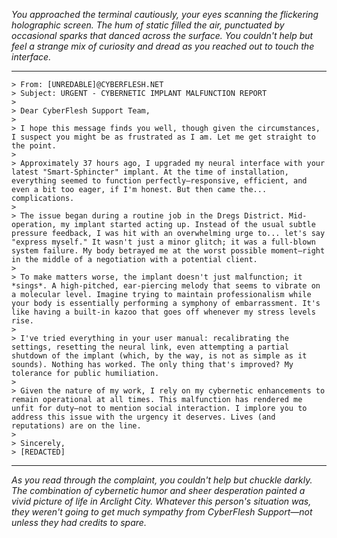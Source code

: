 *You approached the terminal cautiously, your eyes scanning the flickering holographic screen. The hum of static filled the air, punctuated by occasional sparks that danced across the surface. You couldn't help but feel a strange mix of curiosity and dread as you reached out to touch the interface.*

---

```
> From: [UNREDABLE]@CYBERFLESH.NET
> Subject: URGENT - CYBERNETIC IMPLANT MALFUNCTION REPORT
> 
> Dear CyberFlesh Support Team,
> 
> I hope this message finds you well, though given the circumstances, I suspect you might be as frustrated as I am. Let me get straight to the point.
> 
> Approximately 37 hours ago, I upgraded my neural interface with your latest "Smart-Sphincter" implant. At the time of installation, everything seemed to function perfectly—responsive, efficient, and even a bit too eager, if I'm honest. But then came the... complications.
> 
> The issue began during a routine job in the Dregs District. Mid-operation, my implant started acting up. Instead of the usual subtle pressure feedback, I was hit with an overwhelming urge to... let's say "express myself." It wasn't just a minor glitch; it was a full-blown system failure. My body betrayed me at the worst possible moment—right in the middle of a negotiation with a potential client.
> 
> To make matters worse, the implant doesn't just malfunction; it *sings*. A high-pitched, ear-piercing melody that seems to vibrate on a molecular level. Imagine trying to maintain professionalism while your body is essentially performing a symphony of embarrassment. It's like having a built-in kazoo that goes off whenever my stress levels rise.
> 
> I've tried everything in your user manual: recalibrating the settings, resetting the neural link, even attempting a partial shutdown of the implant (which, by the way, is not as simple as it sounds). Nothing has worked. The only thing that's improved? My tolerance for public humiliation.
> 
> Given the nature of my work, I rely on my cybernetic enhancements to remain operational at all times. This malfunction has rendered me unfit for duty—not to mention social interaction. I implore you to address this issue with the urgency it deserves. Lives (and reputations) are on the line.
> 
> Sincerely,
> [REDACTED]
```

---

*As you read through the complaint, you couldn't help but chuckle darkly. The combination of cybernetic humor and sheer desperation painted a vivid picture of life in Arclight City. Whatever this person's situation was, they weren't going to get much sympathy from CyberFlesh Support—not unless they had credits to spare.*